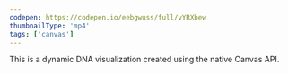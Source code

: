 ```yaml
---
codepen: https://codepen.io/eebgwuss/full/vYRXbew
thumbnailType: 'mp4'
tags: ['canvas']
---
```


This is a dynamic DNA visualization created using the native Canvas API.
